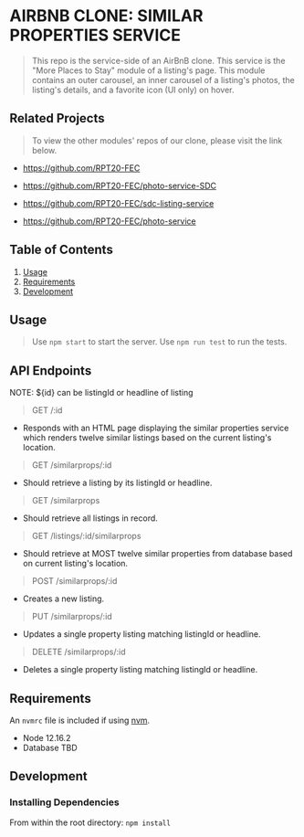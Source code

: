 # AIRBNB CLONE: SIMILAR PROPERTIES SERVICE

> This repo is the service-side of an AirBnB clone. This service is the "More Places to Stay" module of a listing's page.
> This module contains an outer carousel, an inner carousel of a listing's photos, the listing's details, and a favorite icon (UI only) on hover.


## Related Projects
> To view the other modules' repos of our clone, please visit the link below.
  - https://github.com/RPT20-FEC

- https://github.com/RPT20-FEC/photo-service-SDC
- https://github.com/RPT20-FEC/sdc-listing-service
- https://github.com/RPT20-FEC/photo-service

## Table of Contents

1. [Usage](#Usage)
2. [Requirements](#requirements)
3. [Development](#development)

## Usage

> Use `npm start` to start the server.
> Use `npm run test` to run the tests.

## API Endpoints

NOTE: ${id} can be listingId or headline of listing

> GET /:id
  - Responds with an HTML page displaying the similar properties service which renders twelve similar listings based on the current listing's location.

> GET /similarprops/:id
  - Should retrieve a listing by its listingId or headline.

> GET /similarprops
  - Should retrieve all listings in record.

> GET /listings/:id/similarprops
  - Should retrieve at MOST twelve similar properties from database based on current listing's location.

> POST /similarprops/:id
  - Creates a new listing.

> PUT /similarprops/:id
  - Updates a single property listing matching listingId or headline.

> DELETE /similarprops/:id
  - Deletes a single property listing matching listingId or headline.


## Requirements

An `nvmrc` file is included if using [nvm](https://github.com/creationix/nvm).

- Node 12.16.2
- Database TBD

## Development

### Installing Dependencies

From within the root directory:
`npm install`

